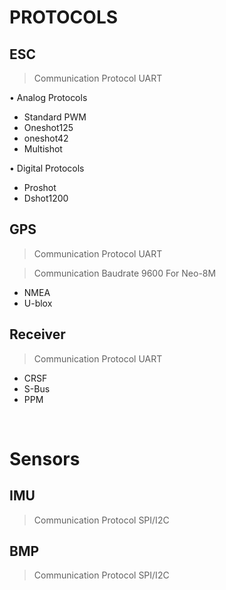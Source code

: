# PROTOCOLS

## ESC
> Communication Protocol UART

• Analog Protocols
- Standard PWM
- Oneshot125
- oneshot42
- Multishot

• Digital Protocols

- Proshot
- Dshot1200


## GPS
> Communication Protocol UART

> Communication Baudrate 9600
> For Neo-8M 

- NMEA
- U-blox

## Receiver
> Communication Protocol UART

- CRSF
- S-Bus
- PPM


</br>

# Sensors

## IMU
> Communication Protocol SPI/I2C

## BMP
> Communication Protocol SPI/I2C

